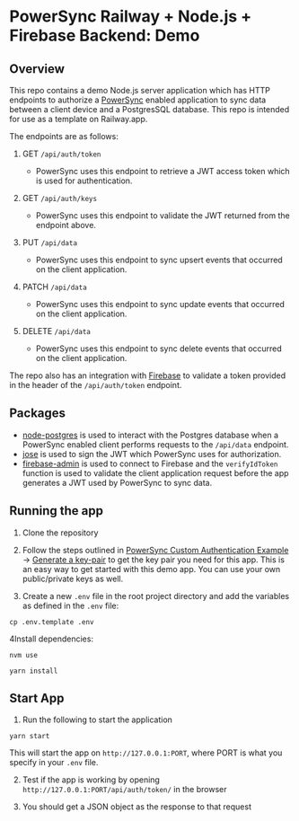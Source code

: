 # PowerSync Railway + Node.js + Firebase Backend: Demo

## Overview
This repo contains a demo Node.js server application which has HTTP endpoints to authorize a [PowerSync](https://www.powersync.com/) enabled application to sync data between a client device and a PostgresSQL database. This repo is intended for use as a template on Railway.app.

The endpoints are as follows:

1. GET `/api/auth/token`

   - PowerSync uses this endpoint to retrieve a JWT access token which is used for authentication. 

2. GET `/api/auth/keys`

   - PowerSync uses this endpoint to validate the JWT returned from the endpoint above.

3. PUT `/api/data`

   - PowerSync uses this endpoint to sync upsert events that occurred on the client application.

4. PATCH `/api/data`

   - PowerSync uses this endpoint to sync update events that occurred on the client application.

5. DELETE `/api/data`

    - PowerSync uses this endpoint to sync delete events that occurred on the client application.

The repo also has an integration with [Firebase](https://firebase.google.com/docs/auth) to validate a token provided in the header of the `/api/auth/token` endpoint.

## Packages
- [node-postgres](https://github.com/brianc/node-postgres)  is used to interact with the Postgres database when a PowerSync enabled client performs requests to the `/api/data` endpoint.
- [jose](https://github.com/panva/jose) is used to sign the JWT which PowerSync uses for authorization.
- [firebase-admin](https://github.com/firebase/firebase-admin-node) is used to connect to Firebase and the `verifyIdToken` function is used to validate the client application request before the app generates a JWT used by PowerSync to sync data.

## Running the app

1. Clone the repository

2. Follow the steps outlined in [PowerSync Custom Authentication Example](https://github.com/journeyapps/powersync-jwks-example) → [Generate a key-pair](https://github.com/journeyapps/powersync-jwks-example#1-generate-a-key-pair) to get the key pair you need for this app. This is an easy way to get started with this demo app. You can use your own public/private keys as well.

3. Create a new `.env` file in the root project directory and add the variables as defined in the `.env` file:
```shell
cp .env.template .env
```
4Install dependencies:
```shell
nvm use
```
```shell
yarn install
```
## Start App
1. Run the following to start the application
```shell
yarn start
```
This will start the app on `http://127.0.0.1:PORT`, where PORT is what you specify in your `.env` file.

2. Test if the app is working by opening `http://127.0.0.1:PORT/api/auth/token/` in the browser

3. You should get a JSON object as the response to that request
